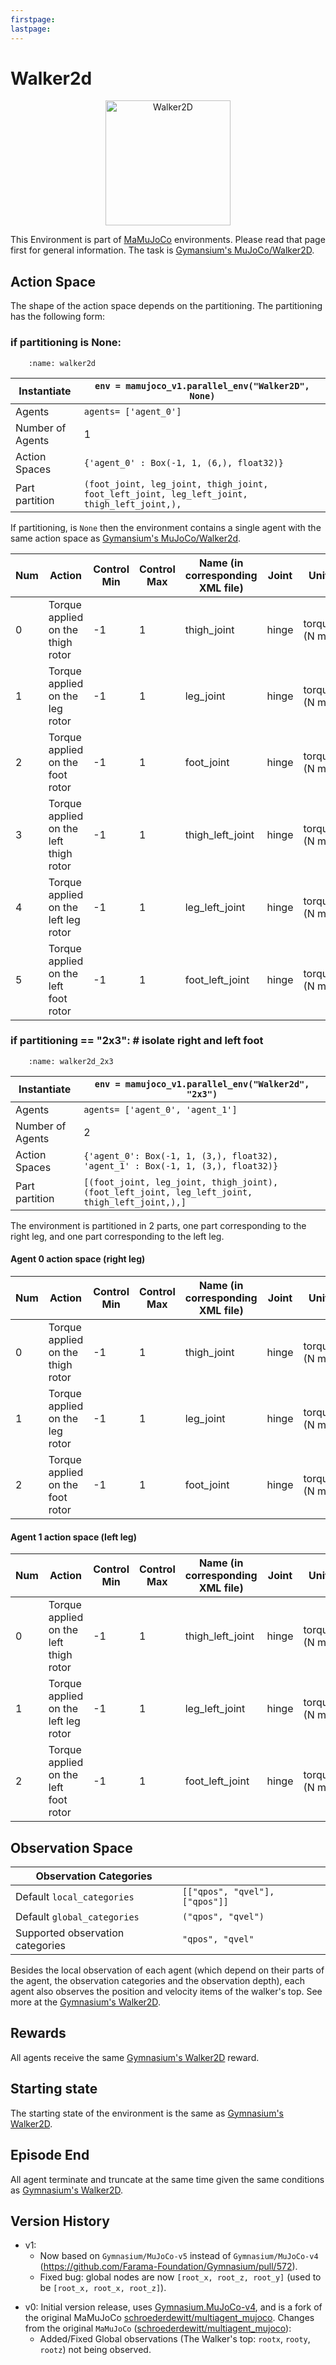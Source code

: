 ```yaml
---
firstpage:
lastpage:
---
```



# Walker2d
<html>
	<p align="center">
		<img src="https://gymnasium.farama.org/_images/walker2d.gif" alt="Walker2D" width="200"/>
	</p>
</html> 

This Environment is part of [MaMuJoCo](https://robotics.farama.org/envs/MaMuJoCo/) environments. Please read that page first for general information.
The task is [Gymansium's MuJoCo/Walker2D](https://gymnasium.farama.org/environments/mujoco/walker2d/).



## Action Space
The shape of the action space depends on the partitioning. The partitioning has the following form:

### if partitioning is None:
```{figure} figures/walker2d.png
    :name: walker2d
```

| Instantiate		| `env = mamujoco_v1.parallel_env("Walker2D", None)`	|
|-----------------------|------------------------------------------------------|
| Agents		| `agents= ['agent_0']`					|
| Number of Agents	| 1							|
| Action Spaces		| `{'agent_0' : Box(-1, 1, (6,), float32)}`			|
| Part partition	| `(foot_joint, leg_joint, thigh_joint, foot_left_joint, leg_left_joint, thigh_left_joint,),`	|

If partitioning, is `None` then the environment contains a single agent with the same action space as [Gymansium's MuJoCo/Walker2d](https://gymnasium.farama.org/environments/mujoco/walker2d/#action-space).

| Num | Action                                 | Control Min | Control Max | Name (in corresponding XML file) | Joint | Unit         |
|-----|----------------------------------------|-------------|-------------|----------------------------------|-------|--------------|
| 0   | Torque applied on the thigh rotor      | -1          | 1           | thigh_joint                      | hinge | torque (N m) |
| 1   | Torque applied on the leg rotor        | -1          | 1           | leg_joint                        | hinge | torque (N m) |
| 2   | Torque applied on the foot rotor       | -1          | 1           | foot_joint                       | hinge | torque (N m) |
| 3   | Torque applied on the left thigh rotor | -1          | 1           | thigh_left_joint                 | hinge | torque (N m) |
| 4   | Torque applied on the left leg rotor   | -1          | 1           | leg_left_joint                   | hinge | torque (N m) |
| 5   | Torque applied on the left foot rotor  | -1          | 1           | foot_left_joint                  | hinge | torque (N m) |



### if partitioning == "2x3":  # isolate right and left foot
```{figure} figures/walker2d_2x3.png
    :name: walker2d_2x3
```

| Instantiate		| `env = mamujoco_v1.parallel_env("Walker2d", "2x3")`|
|-----------------------|------------------------------------------------------|
| Agents		| `agents= ['agent_0', 'agent_1']`			|
| Number of Agents	| 2							|
| Action Spaces		| `{'agent_0': Box(-1, 1, (3,), float32), 'agent_1' : Box(-1, 1, (3,), float32)}`			|
| Part partition	| `[(foot_joint, leg_joint, thigh_joint), (foot_left_joint, leg_left_joint, thigh_left_joint,),]`|

The environment is partitioned in 2 parts, one part corresponding to the right leg, and one part corresponding to the left leg.

#### Agent 0 action space (right leg)
| Num | Action                                 | Control Min | Control Max | Name (in corresponding XML file) | Joint | Unit         |
|-----|----------------------------------------|-------------|-------------|----------------------------------|-------|--------------|
| 0   | Torque applied on the thigh rotor      | -1          | 1           | thigh_joint                      | hinge | torque (N m) |
| 1   | Torque applied on the leg rotor        | -1          | 1           | leg_joint                        | hinge | torque (N m) |
| 2   | Torque applied on the foot rotor       | -1          | 1           | foot_joint                       | hinge | torque (N m) |

#### Agent 1 action space (left leg)
| Num | Action                                 | Control Min | Control Max | Name (in corresponding XML file) | Joint | Unit         |
|-----|----------------------------------------|-------------|-------------|----------------------------------|-------|--------------|
| 0   | Torque applied on the left thigh rotor | -1          | 1           | thigh_left_joint                 | hinge | torque (N m) |
| 1   | Torque applied on the left leg rotor   | -1          | 1           | leg_left_joint                   | hinge | torque (N m) |
| 2   | Torque applied on the left foot rotor  | -1          | 1           | foot_left_joint                  | hinge | torque (N m) |



## Observation Space
| Observation Categories ||
|-----------------------|------------------------------------------------------|			
| Default `local_categories` | `[["qpos", "qvel"], ["qpos"]]` |
| Default `global_categories` | `("qpos", "qvel")` |
| Supported observation categories | `"qpos", "qvel"` |

Besides the local observation of each agent (which depend on their parts of the agent, the observation categories and the observation depth), each agent also observes the position and velocity items of the walker's top.
See more at the [Gymnasium's Walker2D](https://gymnasium.farama.org/environments/mujoco/walker2d/#observation-space).



## Rewards
All agents receive the same [Gymnasium's Walker2D](https://gymnasium.farama.org/environments/mujoco/walker2d/#observation-space) reward.



## Starting state
The starting state of the environment is the same as [Gymnasium's Walker2D](https://gymnasium.farama.org/environments/mujoco/walker2d/#starting-state).



## Episode End
All agent terminate and truncate at the same time given the same conditions as [Gymnasium's Walker2D](https://gymnasium.farama.org/environments/mujoco/walker2d/#episode-end).



## Version History
* v1:
	- Now based on `Gymnasium/MuJoCo-v5` instead of `Gymnasium/MuJoCo-v4` (https://github.com/Farama-Foundation/Gymnasium/pull/572).
	- Fixed bug: global nodes are now `[root_x, root_z, root_y]` (used to be `[root_x, root_x, root_z]`).
- v0: Initial version release, uses [Gymnasium.MuJoCo-v4](https://gymnasium.farama.org/environments/mujoco/), and is a fork of the original MaMuJoCo [schroederdewitt/multiagent_mujoco](https://github.com/schroederdewitt/multiagent_mujoco).
Changes from the original `MaMuJoCo` ([schroederdewitt/multiagent_mujoco](https://github.com/schroederdewitt/multiagent_mujoco)):
	- Added/Fixed Global observations (The Walker's top: `rootx`, `rooty`, `rootz`) not being observed.
